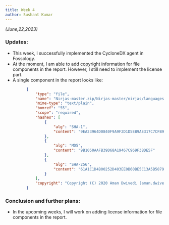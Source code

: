 ```yaml
---
title: Week 4
author: Sushant Kumar
---
```

<!--
SPDX-License-Identifier: CC-BY-SA-4.0

SPDX-FileCopyrightText: 2023 Sushant Kumar <sushantmishra02102002@gmail.com>
-->

*(June,22,2023)*

### Updates:

- This week, I successfully implemented the CycloneDX agent in Fossology.
- At the moment, I am able to add copyright information for file components in
  the report. However, I still need to implement the license part.
- A single component in the report looks like:
  ```json
        {
            "type": "file",
            "name": "Nirjas-master.zip/Nirjas-master/nirjas/languages/dart.py",
            "mime-type": "text/plain",
            "bomref": "55",
            "scope": "required",
            "hashes": [
                {
                    "alg": "SHA-1",
                    "content": "9EA23964D0840F9A9F2D1D5EB9AE317C7CFB9C72"
                },
                {
                    "alg": "MD5",
                    "content": "9B1050AAFB39D68A19467C969F3BDE5F"
                },
                {
                    "alg": "SHA-256",
                    "content": "61A1C1D4B00252D403EE0B60BE5C13A5B58795D702677B6E1973B084C5351992"
                }
            ],
            "copyright": "Copyright (C) 2020 Aman Dwivedi (aman.dwivedi5@gmail.com)"
        }
  ```

### Conclusion and further plans:

- In the upcoming weeks, I will work on adding license information for file
  components in the report.